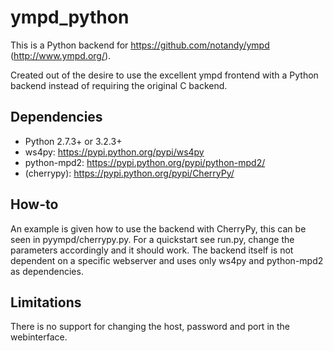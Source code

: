 ympd_python
===========

This is a Python backend for https://github.com/notandy/ympd (http://www.ympd.org/).

Created out of the desire to use the excellent ympd frontend with a Python backend instead of requiring the original C backend.

Dependencies
------------
 - Python 2.7.3+ or 3.2.3+
 - ws4py: https://pypi.python.org/pypi/ws4py
 - python-mpd2: https://pypi.python.org/pypi/python-mpd2/
 - (cherrypy): https://pypi.python.org/pypi/CherryPy/


How-to
------
An example is given how to use the backend with CherryPy, this can be seen in pyympd/cherrypy.py. For a quickstart see run.py, change the parameters accordingly and it should work. The backend itself is not dependent on a specific webserver and uses only ws4py and python-mpd2 as dependencies.

Limitations
-----------
There is no support for changing the host, password and port in the webinterface.